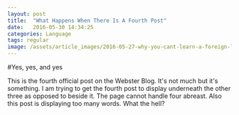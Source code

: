 ```yaml
---
layout: post
title:  "What Happens When There Is A Fourth Post"
date:   2016-05-30 14:34:25
categories: Language
tags: regular
image: /assets/article_images/2016-05-27-why-you-cant-learn-a-foreign-language/headache.png
---
```


#Yes, yes, and yes

This is the fourth official post on the Webster Blog. It's not much but it's something. I am trying to get the fourth post to display underneath the other three as opposed to beside it. The page cannot handle four abreast. Also this post is displaying too many words. What the hell?
